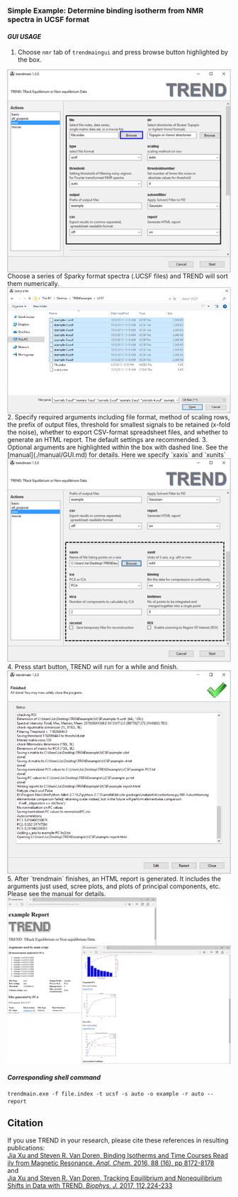 ### Simple Example: Determine binding isotherm from NMR spectra in UCSF format

#### _GUI USAGE_

1. Choose `nmr` tab of `trendmaingui` and press browse button highlighted by the box.  
<img src="../png/png_readme/Picture2.png" width="600" align="middle">  
  Choose a series of Sparky format spectra (.UCSF files) and TREND will 
  sort them numerically.  
<img src="../png/png_readme/Picture3.png" width="600" align="middle" > 
2. Specify required arguments including file format, method of scaling 
  rows, the prefix of output files, threshold for smallest signals to be 
  retained (x-fold the noise), whether to export CSV-format spreadsheet 
  files, and whether to generate an HTML report. The default settings are 
  recommended.  
3. Optional arguments are highlighted within the box with dashed line. 
  See the [manual](./manual/GUI.md) for details. Here we specify `xaxis` and `xunits`  
<img src="../png/png_readme/Picture4.png" width="600" > 
4. Press start button, TREND will run for a while and finish.  
  <img src="../png/png_readme/Picture5.png" width="600" > 
5. After `trendmain` finishes, an HTML report is generated. It includes the 
  arguments just used, scree plots, and plots of principal components, etc. Please see the manual for details.

  <img src="../png/png_readme/Picture6.png" width="700">

  #### _Corresponding shell command_

  `trendmain.exe -f file.index -t ucsf -s auto -o example -r auto --report`

  ## Citation

  If you use TREND in your research, please cite these references in resulting publications:   
  [Jia Xu and Steven R. Van Doren, Binding Isotherms and Time Courses Read
  ily from Magnetic Resonance. _Anal. Chem._ 2016, 88 (16), pp 8172-8178](
  http://pubs.acs.org/doi/abs/10.1021/acs.analchem.6b01918)   
      and   
  [Jia Xu and Steven R. Van Doren, Tracking Equilibrium and Nonequilibrium 
Shifts in Data with TREND. _Biophys. J._ 2017, 112,224-233](http://www.sciencedirect.com/science/article/pii/S0006349516343211)


